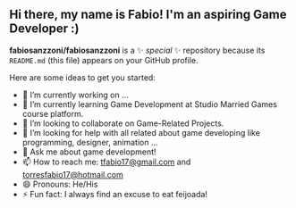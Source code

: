 ## Hi there, my name is Fabio! I'm an aspiring Game Developer :)

**fabiosanzzoni/fabiosanzzoni** is a ✨ _special_ ✨ repository because its `README.md` (this file) appears on your GitHub profile.

Here are some ideas to get you started:

- 🔭 I’m currently working on ...
- 🌱 I’m currently learning Game Development at Studio Married Games course platform.
- 👯 I’m looking to collaborate on Game-Related Projects.
- 🤔 I’m looking for help with all related about game developing like programming, designer, animation ...
- 💬 Ask me about game development!
- 📫 How to reach me: tfabio17@gmail.com and torresfabio17@hotmail.com
- 😄 Pronouns: He/His
- ⚡ Fun fact: I always find an excuse to eat feijoada!

